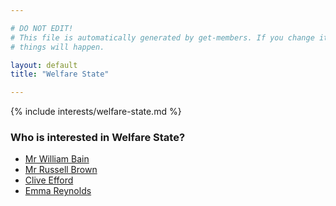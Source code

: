 ```yaml
---

# DO NOT EDIT!
# This file is automatically generated by get-members. If you change it, bad
# things will happen.

layout: default
title: "Welfare State"

---
```


{% include interests/welfare-state.md %}

### Who is interested in Welfare State?


* [Mr William Bain](/members/mr-william-bain.html)
* [Mr Russell Brown](/members/mr-russell-brown.html)
* [Clive Efford](/members/clive-efford.html)
* [Emma Reynolds](/members/emma-reynolds.html)
